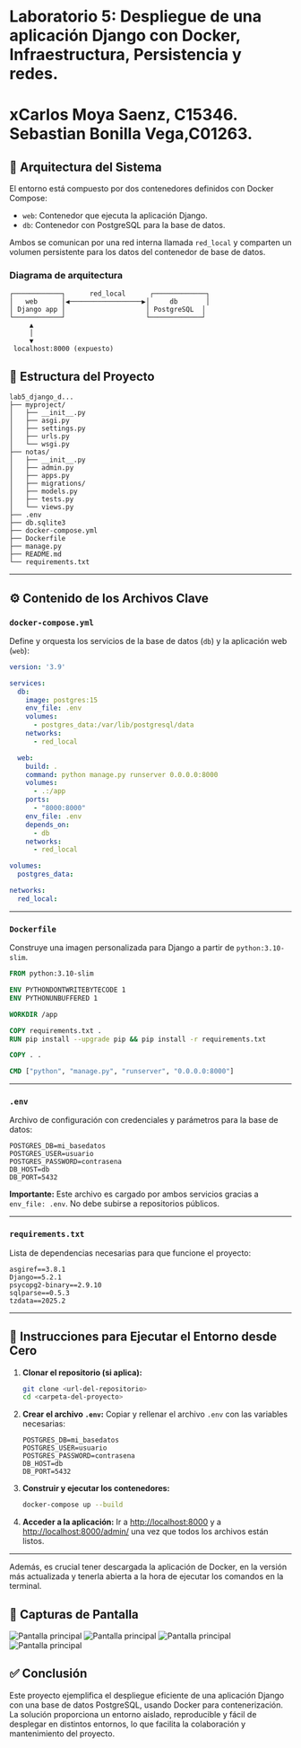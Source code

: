 # Laboratorio 5: Despliegue de una aplicación Django con Docker, Infraestructura, Persistencia y redes.
# xCarlos Moya Saenz, C15346. Sebastian Bonilla Vega,C01263.

## 📐 Arquitectura del Sistema

El entorno está compuesto por dos contenedores definidos con Docker Compose:

- `web`: Contenedor que ejecuta la aplicación Django.
- `db`: Contenedor con PostgreSQL para la base de datos.

Ambos se comunican por una red interna llamada `red_local` y comparten un volumen persistente para los datos del contenedor de base de datos.

### Diagrama de arquitectura

```
┌────────────┐      red_local      ┌─────────────┐
│   web      │◀──────────────────▶│     db       │
│ Django app │                    │ PostgreSQL  │
└────────────┘                    └─────────────┘
     ▲
     │
     ▼
 localhost:8000 (expuesto)
```

## 📁 Estructura del Proyecto

```
lab5_django_d...
├── myproject/
│   ├── __init__.py
│   ├── asgi.py
│   ├── settings.py
│   ├── urls.py
│   └── wsgi.py
├── notas/
│   ├── __init__.py
│   ├── admin.py
│   ├── apps.py
│   ├── migrations/
│   ├── models.py
│   ├── tests.py
│   └── views.py
├── .env
├── db.sqlite3
├── docker-compose.yml
├── Dockerfile
├── manage.py
├── README.md
└── requirements.txt
```

---

## ⚙️ Contenido de los Archivos Clave

### `docker-compose.yml`

Define y orquesta los servicios de la base de datos (`db`) y la aplicación web (`web`):

```yaml
version: '3.9'

services:
  db:
    image: postgres:15
    env_file: .env
    volumes:
      - postgres_data:/var/lib/postgresql/data
    networks:
      - red_local

  web:
    build: .
    command: python manage.py runserver 0.0.0.0:8000
    volumes:
      - .:/app
    ports:
      - "8000:8000"
    env_file: .env
    depends_on:
      - db
    networks:
      - red_local

volumes:
  postgres_data:

networks:
  red_local:
```

---

### `Dockerfile`

Construye una imagen personalizada para Django a partir de `python:3.10-slim`.

```dockerfile
FROM python:3.10-slim

ENV PYTHONDONTWRITEBYTECODE 1
ENV PYTHONUNBUFFERED 1

WORKDIR /app

COPY requirements.txt .
RUN pip install --upgrade pip && pip install -r requirements.txt

COPY . .

CMD ["python", "manage.py", "runserver", "0.0.0.0:8000"]
```

---

### `.env`

Archivo de configuración con credenciales y parámetros para la base de datos:

```dotenv
POSTGRES_DB=mi_basedatos
POSTGRES_USER=usuario
POSTGRES_PASSWORD=contrasena
DB_HOST=db
DB_PORT=5432
```

**Importante:** Este archivo es cargado por ambos servicios gracias a `env_file: .env`. No debe subirse a repositorios públicos.

---

### `requirements.txt`

Lista de dependencias necesarias para que funcione el proyecto:

```
asgiref==3.8.1
Django==5.2.1
psycopg2-binary==2.9.10
sqlparse==0.5.3
tzdata==2025.2
```

---

## 🚀 Instrucciones para Ejecutar el Entorno desde Cero

1. **Clonar el repositorio (si aplica):**
   ```bash
   git clone <url-del-repositorio>
   cd <carpeta-del-proyecto>
   ```

2. **Crear el archivo `.env`:**
   Copiar y rellenar el archivo `.env` con las variables necesarias:

   ```dotenv
   POSTGRES_DB=mi_basedatos
   POSTGRES_USER=usuario
   POSTGRES_PASSWORD=contrasena
   DB_HOST=db
   DB_PORT=5432
   ```

3. **Construir y ejecutar los contenedores:**
   ```bash
   docker-compose up --build
   ```

4. **Acceder a la aplicación:**
   Ir a [http://localhost:8000](http://localhost:8000) y a [http://localhost:8000/admin/](http://localhost:8000/admin/) una vez que todos los archivos están listos.
---
Además, es crucial tener descargada la aplicación de Docker, en la versión más actualizada y tenerla abierta a la hora de ejecutar los comandos en la terminal.

## 📸 Capturas de Pantalla

![Pantalla principal](./lab5_django_docker/1.png)
![Pantalla principal](./imagenes/pantalla_principal.png)
![Pantalla principal](./imagenes/pantalla_principal.png)
![Pantalla principal](./imagenes/pantalla_principal.png)

## ✅ Conclusión

Este proyecto ejemplifica el despliegue eficiente de una aplicación Django con una base de datos PostgreSQL, usando Docker para contenerización. La solución proporciona un entorno aislado, reproducible y fácil de desplegar en distintos entornos, lo que facilita la colaboración y mantenimiento del proyecto.
